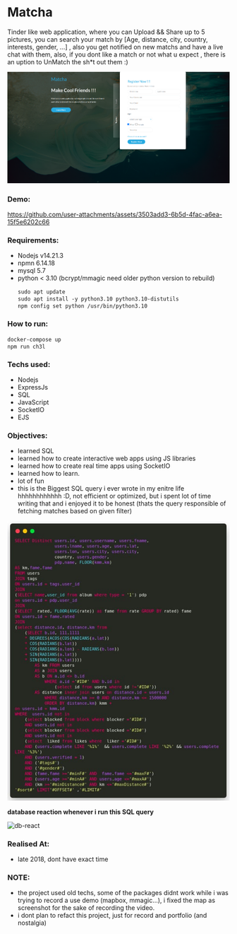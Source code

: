 # Matcha
Tinder like web application, where you can Upload && Share up to 5 pictures, you can search your match by [Age, distance, city, country, interests, gender, ...] , also you get notified on new matchs and have a live chat with them, also, if you dont like a match or not what u expect , there is an uption to UnMatch the sh*t out them :) 

<img src="./signup-page.png">

### Demo:
https://github.com/user-attachments/assets/3503add3-6b5d-4fac-a6ea-15f5e6202c66


### Requirements:
- Nodejs v14.21.3
- npmn 6.14.18
- mysql 5.7
- python < 3.10 (bcrypt/mmagic need older python version to rebuild)
    ```
    sudo apt update
    sudo apt install -y python3.10 python3.10-distutils
    npm config set python /usr/bin/python3.10 
    ```
### How to run:
```
docker-compose up
npm run ch3l
```

### Techs used:
- Nodejs
- ExpressJs
- SQL
- JavaScript
- SocketIO
- EJS

### Objectives:
- learned SQL
- learned how to create interactive web apps using JS libraries
- learned how to create real time apps using SocketIO
- learned how to learn.
- lot of fun
- this is the Biggest SQL query i ever wrote in my enitre life hhhhhhhhhhhh :D, not efficient or optimized, but i spent lot of time writing that and i enjoyed it to be honest (thats the query responsible of fetching matches based on given filter)
<img src="./big-ass-sql-query.jpeg">

**database reaction whenever i run this SQL query**

<img alt="db-react" src="https://github.com/user-attachments/assets/b26fbe2f-0c11-4fe7-9fb7-3003e227041c" width="200" />

### Realised At:
- late 2018, dont have exact time

### NOTE:
- the project used old techs, some of the packages didnt work while i was trying to record a use demo (mapbox, mmagic...), i fixed the map as screenshot for the sake of recording the video.
- i dont plan to refact this project, just for record and portfolio (and nostalgia)

